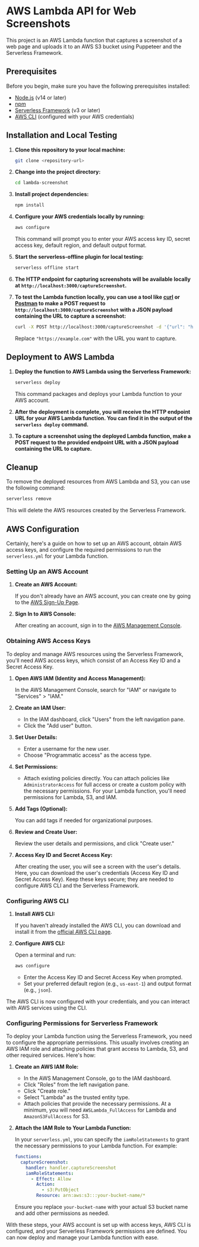 
# AWS Lambda API for Web Screenshots

This project is an AWS Lambda function that captures a screenshot of a web page and uploads it to an AWS S3 bucket using Puppeteer and the Serverless Framework.

## Prerequisites

Before you begin, make sure you have the following prerequisites installed:

- [Node.js](https://nodejs.org/) (v14 or later)
- [npm](https://www.npmjs.com/)
- [Serverless Framework](https://www.serverless.com/framework/docs/getting-started/) (v3 or later)
- [AWS CLI](https://aws.amazon.com/cli/) (configured with your AWS credentials)

## Installation and Local Testing

1. **Clone this repository to your local machine:**

   ```bash
   git clone <repository-url>
   ```

2. **Change into the project directory:**

   ```bash
   cd lambda-screenshot
   ```

3. **Install project dependencies:**

   ```bash
   npm install
   ```

4. **Configure your AWS credentials locally by running:**

   ```bash
   aws configure
   ```

   This command will prompt you to enter your AWS access key ID, secret access key, default region, and default output format.

5. **Start the serverless-offline plugin for local testing:**

   ```bash
   serverless offline start
   ```

6. **The HTTP endpoint for capturing screenshots will be available locally at `http://localhost:3000/captureScreenshot`.**

7. **To test the Lambda function locally, you can use a tool like [curl](https://curl.se/) or [Postman](https://www.postman.com/) to make a POST request to `http://localhost:3000/captureScreenshot` with a JSON payload containing the URL to capture a screenshot:**

   ```bash
   curl -X POST http://localhost:3000/captureScreenshot -d '{"url": "https://example.com"}'
   ```

   Replace `"https://example.com"` with the URL you want to capture.

## Deployment to AWS Lambda

1. **Deploy the function to AWS Lambda using the Serverless Framework:**

   ```bash
   serverless deploy
   ```

   This command packages and deploys your Lambda function to your AWS account.

2. **After the deployment is complete, you will receive the HTTP endpoint URL for your AWS Lambda function. You can find it in the output of the `serverless deploy` command.**

3. **To capture a screenshot using the deployed Lambda function, make a POST request to the provided endpoint URL with a JSON payload containing the URL to capture.**

## Cleanup

To remove the deployed resources from AWS Lambda and S3, you can use the following command:

```bash
serverless remove
```

This will delete the AWS resources created by the Serverless Framework.

## AWS Configuration

Certainly, here's a guide on how to set up an AWS account, obtain AWS access keys, and configure the required permissions to run the `serverless.yml` for your Lambda function.

### Setting Up an AWS Account

1. **Create an AWS Account:**

   If you don't already have an AWS account, you can create one by going to the [AWS Sign-Up Page](https://aws.amazon.com/).

2. **Sign In to AWS Console:**

   After creating an account, sign in to the [AWS Management Console](https://aws.amazon.com/console/).

### Obtaining AWS Access Keys

To deploy and manage AWS resources using the Serverless Framework, you'll need AWS access keys, which consist of an Access Key ID and a Secret Access Key.

1. **Open AWS IAM (Identity and Access Management):**

   In the AWS Management Console, search for "IAM" or navigate to "Services" > "IAM."

2. **Create an IAM User:**

   - In the IAM dashboard, click "Users" from the left navigation pane.
   - Click the "Add user" button.

3. **Set User Details:**

   - Enter a username for the new user.
   - Choose "Programmatic access" as the access type.

4. **Set Permissions:**

   - Attach existing policies directly. You can attach policies like `AdministratorAccess` for full access or create a custom policy with the necessary permissions. For your Lambda function, you'll need permissions for Lambda, S3, and IAM.
   
5. **Add Tags (Optional):**

   You can add tags if needed for organizational purposes.

6. **Review and Create User:**

   Review the user details and permissions, and click "Create user."

7. **Access Key ID and Secret Access Key:**

   After creating the user, you will see a screen with the user's details. Here, you can download the user's credentials (Access Key ID and Secret Access Key). Keep these keys secure; they are needed to configure AWS CLI and the Serverless Framework.

### Configuring AWS CLI

1. **Install AWS CLI:**

   If you haven't already installed the AWS CLI, you can download and install it from the [official AWS CLI page](https://aws.amazon.com/cli/).

2. **Configure AWS CLI:**

   Open a terminal and run:

   ```bash
   aws configure
   ```

   - Enter the Access Key ID and Secret Access Key when prompted.
   - Set your preferred default region (e.g., `us-east-1`) and output format (e.g., `json`).

The AWS CLI is now configured with your credentials, and you can interact with AWS services using the CLI.

### Configuring Permissions for Serverless Framework

To deploy your Lambda function using the Serverless Framework, you need to configure the appropriate permissions. This usually involves creating an AWS IAM role and attaching policies that grant access to Lambda, S3, and other required services. Here's how:

1. **Create an AWS IAM Role:**

   - In the AWS Management Console, go to the IAM dashboard.
   - Click "Roles" from the left navigation pane.
   - Click "Create role."
   - Select "Lambda" as the trusted entity type.
   - Attach policies that provide the necessary permissions. At a minimum, you will need `AWSLambda_FullAccess` for Lambda and `AmazonS3FullAccess` for S3.

2. **Attach the IAM Role to Your Lambda Function:**

   In your `serverless.yml`, you can specify the `iamRoleStatements` to grant the necessary permissions to your Lambda function. For example:

   ```yaml
   functions:
     captureScreenshot:
       handler: handler.captureScreenshot
       iamRoleStatements:
         - Effect: Allow
           Action:
             - s3:PutObject
           Resource: arn:aws:s3:::your-bucket-name/*
   ```

   Ensure you replace `your-bucket-name` with your actual S3 bucket name and add other permissions as needed.

With these steps, your AWS account is set up with access keys, AWS CLI is configured, and your Serverless Framework permissions are defined. You can now deploy and manage your Lambda function with ease.